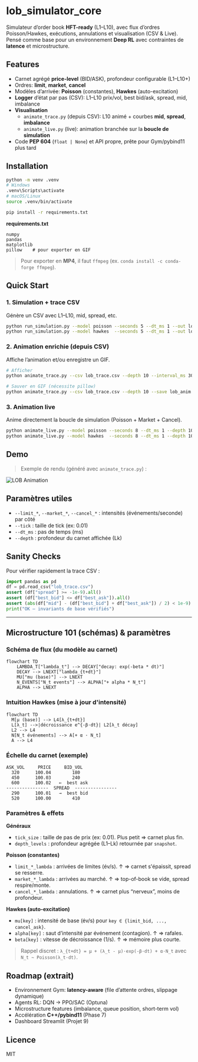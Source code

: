 # lob_simulator_core

Simulateur d’order book **HFT-ready** (L1–L10), avec flux d’ordres Poisson/Hawkes, exécutions, annulations et visualisation (CSV & Live). Pensé comme base pour un environnement **Deep RL** avec contraintes de **latence** et microstructure.

## Features
- Carnet agrégé **price-level** (BID/ASK), profondeur configurable (L1–L10+)
- Ordres: **limit**, **market**, **cancel**
- Modèles d’arrivée: **Poisson** (constantes), **Hawkes** (auto-excitation)
- **Logger** d’état par pas (CSV): L1–L10 prix/vol, best bid/ask, spread, mid, imbalance
- **Visualisation**
  - `animate_trace.py` (depuis CSV): L10 animé + courbes **mid**, **spread**, **imbalance**
  - `animate_live.py` (live): animation branchée sur la **boucle de simulation**
- Code **PEP 604** (`float | None`) et API propre, prête pour Gym/pybind11 plus tard

## Installation

```bash
python -m venv .venv
# Windows
.venv\Scripts\activate
# macOS/Linux
source .venv/bin/activate

pip install -r requirements.txt
```

**requirements.txt**
```
numpy
pandas
matplotlib
pillow    # pour exporter en GIF
```

> Pour exporter en **MP4**, il faut `ffmpeg` (ex. `conda install -c conda-forge ffmpeg`).

## Quick Start

### 1. Simulation + trace CSV
Génère un CSV avec L1–L10, mid, spread, etc.
```bash
python run_simulation.py --model poisson --seconds 5 --dt_ms 1 --out lob_trace.csv
python run_simulation.py --model hawkes  --seconds 5 --dt_ms 1 --out lob_trace_hawkes.csv
```

### 2. Animation enrichie (depuis CSV)
Affiche l’animation et/ou enregistre un GIF.
```bash
# Afficher
python animate_trace.py --csv lob_trace.csv --depth 10 --interval_ms 30

# Sauver en GIF (nécessite pillow)
python animate_trace.py --csv lob_trace.csv --depth 10 --save lob_anim.gif
```

### 3. Animation **live**
Anime directement la boucle de simulation (Poisson + Market + Cancel).
```bash
python animate_live.py --model poisson --seconds 8 --dt_ms 1 --depth 10
python animate_live.py --model hawkes  --seconds 8 --dt_ms 1 --depth 10
```

## Demo

> Exemple de rendu (généré avec `animate_trace.py`) :

![LOB Animation](lob_anim.gif)

## Paramètres utiles
- `--limit_*`, `--market_*`, `--cancel_*` : intensités (événements/seconde) par côté
- `--tick` : taille de tick (ex: 0.01)
- `--dt_ms` : pas de temps (ms)
- `--depth` : profondeur du carnet affichée (Lk)

## Sanity Checks
Pour vérifier rapidement la trace CSV :
```python
import pandas as pd
df = pd.read_csv("lob_trace.csv")
assert (df["spread"] >= -1e-9).all()
assert (df["best_bid"] <= df["best_ask"]).all()
assert (abs(df["mid"] - (df["best_bid"] + df["best_ask"]) / 2) < 1e-9).all()
print("OK — invariants de base vérifiés")
```

---

## Microstructure 101 (schémas) & paramètres

### Schéma de flux (du modèle au carnet)
```mermaid
flowchart TD
    LAMBDA_T["lambda_t"] --> DECAY["decay: exp(-beta * dt)"]
    DECAY --> LNEXT["lambda_{t+dt}"]
    MU["mu (base)"] --> LNEXT
    N_EVENTS["N_t events"] --> ALPHA["+ alpha * N_t"]
    ALPHA --> LNEXT
```

### Intuition Hawkes (mise à jour d'intensité)
```mermaid
flowchart TD
  M[μ (base)] --> L4[λ_{t+dt}]
  L[λ_t] -->|décroissance e^{-β·dt}| L2[λ_t décay]
  L2 --> L4
  N[N_t événements] --> A[+ α · N_t]
  A --> L4
```

### Échelle du carnet (exemple)
```
ASK_VOL     PRICE     BID_VOL
  320      100.04        180
  450      100.03        240
  600      100.02   ←  best ask
----------------  SPREAD  ----------------
  290      100.01   →  best bid
  520      100.00        410
```

### Paramètres & effets

**Généraux**
- `tick_size` : taille de pas de prix (ex: 0.01). Plus petit ⇒ carnet plus fin.
- `depth_levels` : profondeur agrégée (L1–Lk) retournée par `snapshot`.

**Poisson (constantes)**
- `limit_*_lambda` : arrivées de limites (év/s). ↑ ⇒ carnet s'épaissit, spread se resserre.
- `market_*_lambda` : arrivées au marché. ↑ ⇒ top-of-book se vide, spread respire/monte.
- `cancel_*_lambda` : annulations. ↑ ⇒ carnet plus “nerveux”, moins de profondeur.

**Hawkes (auto-excitation)**
- `mu[key]` : intensité de base (év/s) pour `key ∈ {limit_bid, ..., cancel_ask}`.
- `alpha[key]` : saut d’intensité par événement (contagion). ↑ ⇒ rafales.
- `beta[key]` : vitesse de décroissance (1/s). ↑ ⇒ mémoire plus courte.

> Rappel discret : `λ_{t+dt} = μ + (λ_t - μ)·exp(-β·dt) + α·N_t` avec `N_t ~ Poisson(λ_t·dt)`.

## Roadmap (extrait)
- Environnement Gym: **latency-aware** (file d’attente ordres, slippage dynamique)
- Agents RL: DQN → PPO/SAC (Optuna)
- Microstructure features (imbalance, queue position, short-term vol)
- Accélération **C++/pybind11** (Phase 7)
- Dashboard Streamlit (Projet 9)

## Licence
MIT